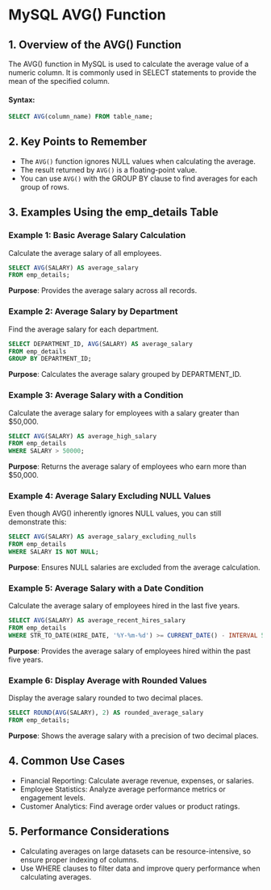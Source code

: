 # MySQL AVG() Function
## 1. Overview of the AVG() Function
The AVG() function in MySQL is used to calculate the average value of a numeric column. It is commonly used in SELECT statements to provide the mean of the specified column.

#### Syntax:

``` sql
SELECT AVG(column_name) FROM table_name;
```

## 2. Key Points to Remember
- The `AVG()` function ignores NULL values when calculating the average.
- The result returned by `AVG()` is a floating-point value.
- You can use `AVG()` with the GROUP BY clause to find averages for each group of rows.

## 3. Examples Using the emp_details Table

### Example 1: Basic Average Salary Calculation

Calculate the average salary of all employees.

```sql
SELECT AVG(SALARY) AS average_salary
FROM emp_details;
```

**Purpose**: Provides the average salary across all records.

### Example 2: Average Salary by Department
Find the average salary for each department.

```sql
SELECT DEPARTMENT_ID, AVG(SALARY) AS average_salary
FROM emp_details
GROUP BY DEPARTMENT_ID;
```

**Purpose**: Calculates the average salary grouped by DEPARTMENT_ID.

### Example 3: Average Salary with a Condition
Calculate the average salary for employees with a salary greater than $50,000.

```sql
SELECT AVG(SALARY) AS average_high_salary
FROM emp_details
WHERE SALARY > 50000;
```

**Purpose**: Returns the average salary of employees who earn more than $50,000.

### Example 4: Average Salary Excluding NULL Values
Even though AVG() inherently ignores NULL values, you can still demonstrate this:

```sql
SELECT AVG(SALARY) AS average_salary_excluding_nulls
FROM emp_details
WHERE SALARY IS NOT NULL;
```

**Purpose**: Ensures NULL salaries are excluded from the average calculation.

### Example 5: Average Salary with a Date Condition
Calculate the average salary of employees hired in the last five years.

```sql
SELECT AVG(SALARY) AS average_recent_hires_salary
FROM emp_details
WHERE STR_TO_DATE(HIRE_DATE, '%Y-%m-%d') >= CURRENT_DATE() - INTERVAL 5 YEAR;
```

**Purpose**: Provides the average salary of employees hired within the past five years.


### Example 6: Display Average with Rounded Values
Display the average salary rounded to two decimal places.

```sql
SELECT ROUND(AVG(SALARY), 2) AS rounded_average_salary
FROM emp_details;
```

**Purpose**: Shows the average salary with a precision of two decimal places.

## 4. Common Use Cases
- Financial Reporting: Calculate average revenue, expenses, or salaries.
- Employee Statistics: Analyze average performance metrics or engagement levels.
- Customer Analytics: Find average order values or product ratings.

## 5. Performance Considerations
- Calculating averages on large datasets can be resource-intensive, so ensure proper indexing of columns.
- Use WHERE clauses to filter data and improve query performance when calculating averages.
